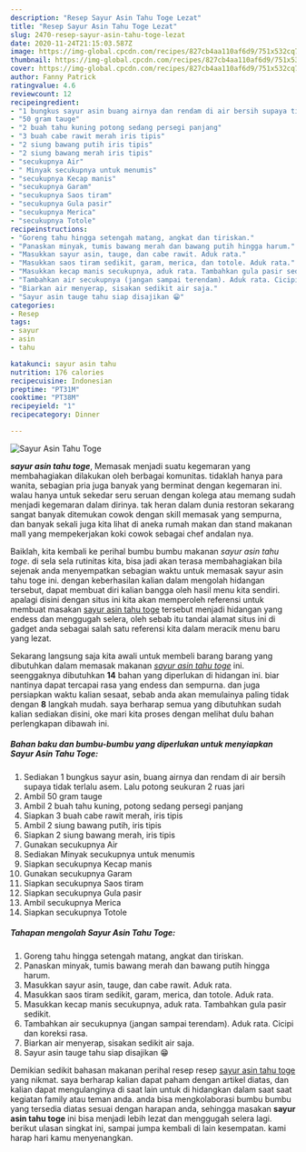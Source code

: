 ```yaml
---
description: "Resep Sayur Asin Tahu Toge Lezat"
title: "Resep Sayur Asin Tahu Toge Lezat"
slug: 2470-resep-sayur-asin-tahu-toge-lezat
date: 2020-11-24T21:15:03.587Z
image: https://img-global.cpcdn.com/recipes/827cb4aa110af6d9/751x532cq70/sayur-asin-tahu-toge-foto-resep-utama.jpg
thumbnail: https://img-global.cpcdn.com/recipes/827cb4aa110af6d9/751x532cq70/sayur-asin-tahu-toge-foto-resep-utama.jpg
cover: https://img-global.cpcdn.com/recipes/827cb4aa110af6d9/751x532cq70/sayur-asin-tahu-toge-foto-resep-utama.jpg
author: Fanny Patrick
ratingvalue: 4.6
reviewcount: 12
recipeingredient:
- "1 bungkus sayur asin buang airnya dan rendam di air bersih supaya tidak terlalu asem Lalu potong seukuran 2 ruas jari"
- "50 gram tauge"
- "2 buah tahu kuning potong sedang persegi panjang"
- "3 buah cabe rawit merah iris tipis"
- "2 siung bawang putih iris tipis"
- "2 siung bawang merah iris tipis"
- "secukupnya Air"
- " Minyak secukupnya untuk menumis"
- "secukupnya Kecap manis"
- "secukupnya Garam"
- "secukupnya Saos tiram"
- "secukupnya Gula pasir"
- "secukupnya Merica"
- "secukupnya Totole"
recipeinstructions:
- "Goreng tahu hingga setengah matang, angkat dan tiriskan."
- "Panaskan minyak, tumis bawang merah dan bawang putih hingga harum."
- "Masukkan sayur asin, tauge, dan cabe rawit. Aduk rata."
- "Masukkan saos tiram sedikit, garam, merica, dan totole. Aduk rata."
- "Masukkan kecap manis secukupnya, aduk rata. Tambahkan gula pasir sedikit."
- "Tambahkan air secukupnya (jangan sampai terendam). Aduk rata. Cicipi dan koreksi rasa."
- "Biarkan air menyerap, sisakan sedikit air saja."
- "Sayur asin tauge tahu siap disajikan 😁"
categories:
- Resep
tags:
- sayur
- asin
- tahu

katakunci: sayur asin tahu 
nutrition: 176 calories
recipecuisine: Indonesian
preptime: "PT31M"
cooktime: "PT38M"
recipeyield: "1"
recipecategory: Dinner

---
```



![Sayur Asin Tahu Toge](https://img-global.cpcdn.com/recipes/827cb4aa110af6d9/751x532cq70/sayur-asin-tahu-toge-foto-resep-utama.jpg)

<b><i>sayur asin tahu toge</i></b>, Memasak menjadi suatu kegemaran yang membahagiakan dilakukan oleh berbagai komunitas. tidaklah hanya para wanita, sebagian pria juga banyak yang berminat dengan kegemaran ini. walau hanya untuk sekedar seru seruan dengan kolega atau memang sudah menjadi kegemaran dalam dirinya. tak heran dalam dunia restoran sekarang sangat banyak ditemukan cowok dengan skill memasak yang sempurna, dan banyak sekali juga kita lihat di aneka rumah makan dan stand makanan mall yang mempekerjakan koki cowok sebagai chef andalan nya.

Baiklah, kita kembali ke perihal bumbu bumbu makanan <i>sayur asin tahu toge</i>. di sela sela rutinitas kita, bisa jadi akan terasa membahagiakan bila sejenak anda menyempatkan sebagian waktu untuk memasak sayur asin tahu toge ini. dengan keberhasilan kalian dalam mengolah hidangan tersebut, dapat membuat diri kalian bangga oleh hasil menu kita sendiri. apalagi disini dengan situs ini kita akan memperoleh referensi untuk membuat masakan <u>sayur asin tahu toge</u> tersebut menjadi hidangan yang endess dan menggugah selera, oleh sebab itu tandai alamat situs ini di gadget anda sebagai salah satu referensi kita dalam meracik menu baru yang lezat.




Sekarang langsung saja kita awali untuk membeli barang barang yang dibutuhkan dalam memasak makanan <u><i>sayur asin tahu toge</i></u> ini. seenggaknya dibutuhkan <b>14</b> bahan yang diperlukan di hidangan ini. biar nantinya dapat tercapai rasa yang endess dan sempurna. dan juga persiapkan waktu kalian sesaat, sebab anda akan memulainya paling tidak dengan <b>8</b> langkah mudah. saya berharap semua yang dibutuhkan sudah kalian sediakan disini, oke mari kita proses dengan melihat dulu bahan perlengkapan dibawah ini.

<!--inarticleads1-->

##### Bahan baku dan bumbu-bumbu yang diperlukan untuk menyiapkan Sayur Asin Tahu Toge:

1. Sediakan 1 bungkus sayur asin, buang airnya dan rendam di air bersih supaya tidak terlalu asem. Lalu potong seukuran 2 ruas jari
1. Ambil 50 gram tauge
1. Ambil 2 buah tahu kuning, potong sedang persegi panjang
1. Siapkan 3 buah cabe rawit merah, iris tipis
1. Ambil 2 siung bawang putih, iris tipis
1. Siapkan 2 siung bawang merah, iris tipis
1. Gunakan secukupnya Air
1. Sediakan  Minyak secukupnya untuk menumis
1. Siapkan secukupnya Kecap manis
1. Gunakan secukupnya Garam
1. Siapkan secukupnya Saos tiram
1. Siapkan secukupnya Gula pasir
1. Ambil secukupnya Merica
1. Siapkan secukupnya Totole




<!--inarticleads2-->

##### Tahapan mengolah Sayur Asin Tahu Toge:

1. Goreng tahu hingga setengah matang, angkat dan tiriskan.
1. Panaskan minyak, tumis bawang merah dan bawang putih hingga harum.
1. Masukkan sayur asin, tauge, dan cabe rawit. Aduk rata.
1. Masukkan saos tiram sedikit, garam, merica, dan totole. Aduk rata.
1. Masukkan kecap manis secukupnya, aduk rata. Tambahkan gula pasir sedikit.
1. Tambahkan air secukupnya (jangan sampai terendam). Aduk rata. Cicipi dan koreksi rasa.
1. Biarkan air menyerap, sisakan sedikit air saja.
1. Sayur asin tauge tahu siap disajikan 😁




Demikian sedikit bahasan makanan perihal resep resep <u>sayur asin tahu toge</u> yang nikmat. saya berharap kalian dapat paham dengan artikel diatas, dan kalian dapat mengulanginya di saat lain untuk di hidangkan dalam saat saat kegiatan family atau teman anda. anda bisa mengkolaborasi bumbu bumbu yang tersedia diatas sesuai dengan harapan anda, sehingga masakan <b>sayur asin tahu toge</b> ini bisa menjadi lebih lezat dan menggugah selera lagi. berikut ulasan singkat ini, sampai jumpa kembali di lain kesempatan. kami harap hari kamu menyenangkan.
